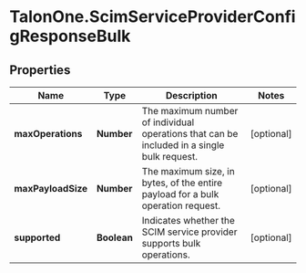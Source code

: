 # TalonOne.ScimServiceProviderConfigResponseBulk

## Properties

Name | Type | Description | Notes
------------ | ------------- | ------------- | -------------
**maxOperations** | **Number** | The maximum number of individual operations that can be included in a single bulk request. | [optional] 
**maxPayloadSize** | **Number** | The maximum size, in bytes, of the entire payload for a bulk operation request. | [optional] 
**supported** | **Boolean** | Indicates whether the SCIM service provider supports bulk operations. | [optional] 


